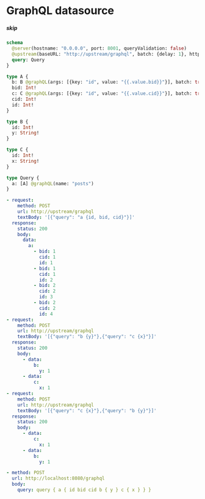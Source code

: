# GraphQL datasource

##### skip

[//]: # "nested @graphql directives currently not supported"
[//]: # "This test had an assertion with a fail annotation that testconv cannot convert losslessly. If you need the original responses, you can find it in git history. For example, at commit https://github.com/tailcallhq/tailcall/tree/1c32ca9e8080ae3b17e9cf41078d028d3e0289da"

```graphql @server
schema
  @server(hostname: "0.0.0.0", port: 8001, queryValidation: false)
  @upstream(baseURL: "http://upstream/graphql", batch: {delay: 1}, httpCache: true) {
  query: Query
}

type A {
  b: B @graphQL(args: [{key: "id", value: "{{.value.bid}}"}], batch: true, name: "b")
  bid: Int!
  c: C @graphQL(args: [{key: "id", value: "{{.value.cid}}"}], batch: true, name: "c")
  cid: Int!
  id: Int!
}

type B {
  id: Int!
  y: String!
}

type C {
  id: Int!
  x: String!
}

type Query {
  a: [A] @graphQL(name: "posts")
}
```

```yml @mock
- request:
    method: POST
    url: http://upstream/graphql
    textBody: '[{"query": "a {id, bid, cid}"}]'
  response:
    status: 200
    body:
      data:
        a:
          - bid: 1
            cid: 1
            id: 1
          - bid: 1
            cid: 1
            id: 2
          - bid: 2
            cid: 2
            id: 3
          - bid: 2
            cid: 2
            id: 4
- request:
    method: POST
    url: http://upstream/graphql
    textBody: '[{"query": "b {y}"},{"query": "c {x}"}]'
  response:
    status: 200
    body:
      - data:
          b:
            y: 1
      - data:
          c:
            x: 1
- request:
    method: POST
    url: http://upstream/graphql
    textBody: '[{"query": "c {x}"},{"query": "b {y}"}]'
  response:
    status: 200
    body:
      - data:
          c:
            x: 1
      - data:
          b:
            y: 1
```

```yml @test
- method: POST
  url: http://localhost:8080/graphql
  body:
    query: query { a { id bid cid b { y } c { x } } }
```
